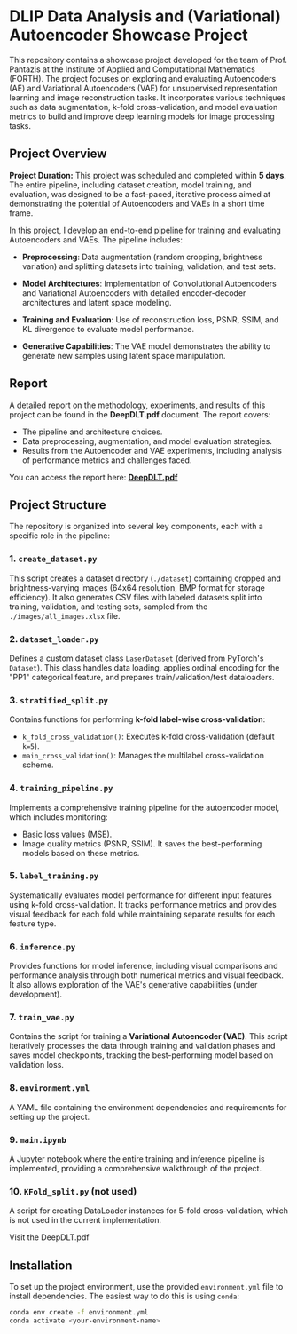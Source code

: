 # DLIP Data Analysis and (Variational) Autoencoder Showcase Project 

This repository contains a showcase project developed for the team of Prof. Pantazis at the Institute of Applied and Computational Mathematics (FORTH). 
The project focuses on exploring and evaluating Autoencoders (AE) and Variational Autoencoders (VAE) for unsupervised representation learning and image reconstruction tasks. 
It incorporates various techniques such as data augmentation, k-fold cross-validation, and model evaluation metrics to build and improve deep learning models for image processing tasks.

## Project Overview

**Project Duration:** This project was scheduled and completed within **5 days**. The entire pipeline, including dataset creation, model training, and evaluation, was designed to be a fast-paced, iterative process aimed at demonstrating the potential of Autoencoders and VAEs in a short time frame.

In this project, I develop an end-to-end pipeline for training and evaluating Autoencoders and VAEs. The pipeline includes:

- **Preprocessing**: Data augmentation (random cropping, brightness variation) and splitting datasets into training, validation, and test sets.

- **Model Architectures**: Implementation of Convolutional Autoencoders and Variational Autoencoders with detailed encoder-decoder architectures and latent space modeling.

- **Training and Evaluation**: Use of reconstruction loss, PSNR, SSIM, and KL divergence to evaluate model performance.

- **Generative Capabilities**: The VAE model demonstrates the ability to generate new samples using latent space manipulation.

## Report

A detailed report on the methodology, experiments, and results of this project can be found in the **DeepDLT.pdf** document. The report covers:

- The pipeline and architecture choices.
- Data preprocessing, augmentation, and model evaluation strategies.
- Results from the Autoencoder and VAE experiments, including analysis of performance metrics and challenges faced.

You can access the report here:  **[DeepDLT.pdf](./DeepDLT.pdf)**

## Project Structure

The repository is organized into several key components, each with a specific role in the pipeline:

### 1. `create_dataset.py`
This script creates a dataset directory (`./dataset`) containing cropped and brightness-varying images (64x64 resolution, BMP format for storage efficiency). It also generates CSV files with labeled datasets split into training, validation, and testing sets, sampled from the `./images/all_images.xlsx` file.

### 2. `dataset_loader.py`
Defines a custom dataset class `LaserDataset` (derived from PyTorch's `Dataset`). This class handles data loading, applies ordinal encoding for the "PP1" categorical feature, and prepares train/validation/test dataloaders.

### 3. `stratified_split.py`
Contains functions for performing **k-fold label-wise cross-validation**:
- `k_fold_cross_validation()`: Executes k-fold cross-validation (default `k=5`).
- `main_cross_validation()`: Manages the multilabel cross-validation scheme.

### 4. `training_pipeline.py`
Implements a comprehensive training pipeline for the autoencoder model, which includes monitoring:
- Basic loss values (MSE).
- Image quality metrics (PSNR, SSIM).
It saves the best-performing models based on these metrics.

### 5. `label_training.py`
Systematically evaluates model performance for different input features using k-fold cross-validation. It tracks performance metrics and provides visual feedback for each fold while maintaining separate results for each feature type.

### 6. `inference.py`
Provides functions for model inference, including visual comparisons and performance analysis through both numerical metrics and visual feedback. It also allows exploration of the VAE's generative capabilities (under development).

### 7. `train_vae.py`
Contains the script for training a **Variational Autoencoder (VAE)**. This script iteratively processes the data through training and validation phases and saves model checkpoints, tracking the best-performing model based on validation loss.

### 8. `environment.yml`
A YAML file containing the environment dependencies and requirements for setting up the project.

### 9. `main.ipynb`
A Jupyter notebook where the entire training and inference pipeline is implemented, providing a comprehensive walkthrough of the project.

### 10. `KFold_split.py` (not used)
A script for creating DataLoader instances for 5-fold cross-validation, which is not used in the current implementation.

Visit the DeepDLT.pdf

## Installation

To set up the project environment, use the provided `environment.yml` file to install dependencies. The easiest way to do this is using `conda`:

```bash
conda env create -f environment.yml
conda activate <your-environment-name>
